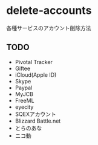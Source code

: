 # delete-accounts
各種サービスのアカウント削除方法

## TODO

- Pivotal Tracker
- Giftee
- iCloud(Apple ID)
- Skype
- Paypal
- MyJCB
- FreeML
- eyecity
- SQEXアカウント
- Blizzard Battle.net
- とらのあな
- ニコ動
